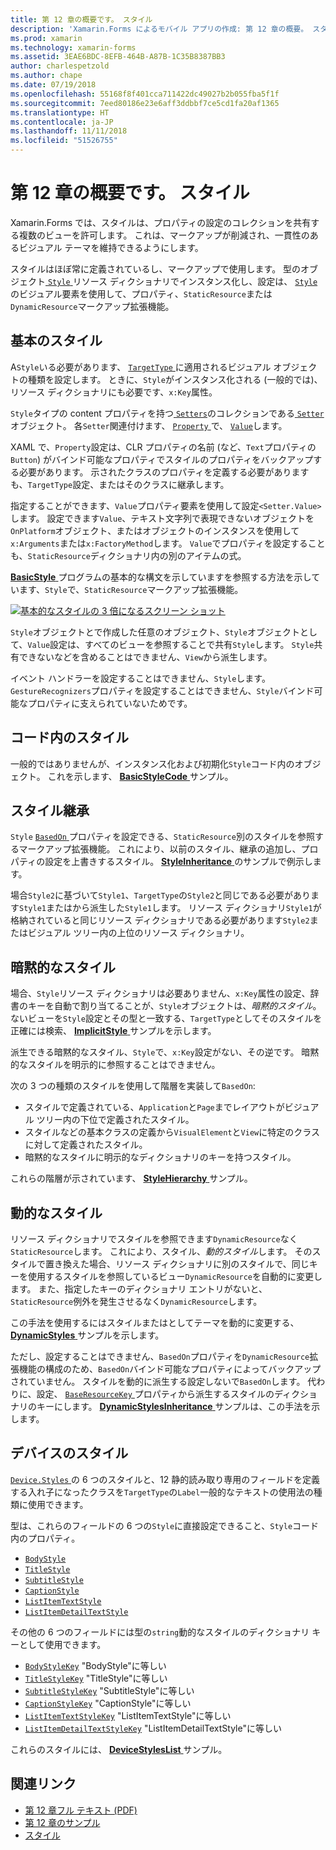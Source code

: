 ```yaml
---
title: 第 12 章の概要です。 スタイル
description: 'Xamarin.Forms によるモバイル アプリの作成: 第 12 章の概要。 スタイル'
ms.prod: xamarin
ms.technology: xamarin-forms
ms.assetid: 3EAE6BDC-8EFB-464B-A87B-1C35B8387BB3
author: charlespetzold
ms.author: chape
ms.date: 07/19/2018
ms.openlocfilehash: 55168f8f401cca711422dc49027b2b055fba5f1f
ms.sourcegitcommit: 7eed80186e23e6aff3ddbbf7ce5cd1fa20af1365
ms.translationtype: HT
ms.contentlocale: ja-JP
ms.lasthandoff: 11/11/2018
ms.locfileid: "51526755"
---
```

# <a name="summary-of-chapter-12-styles"></a>第 12 章の概要です。 スタイル

Xamarin.Forms では、スタイルは、プロパティの設定のコレクションを共有する複数のビューを許可します。 これは、マークアップが削減され、一貫性のあるビジュアル テーマを維持できるようにします。

スタイルはほぼ常に定義されているし、マークアップで使用します。 型のオブジェクト[ `Style` ](xref:Xamarin.Forms.Style)リソース ディクショナリでインスタンス化し、設定は、 [ `Style` ](xref:Xamarin.Forms.VisualElement.Style)のビジュアル要素を使用して、プロパティ、`StaticResource`または`DynamicResource`マークアップ拡張機能。

## <a name="the-basic-style"></a>基本のスタイル

A`Style`いる必要があります、 [ `TargetType` ](xref:Xamarin.Forms.Style.TargetType)に適用されるビジュアル オブジェクトの種類を設定します。 ときに、`Style`がインスタンス化される (一般的では)、リソース ディクショナリにも必要です、`x:Key`属性。

`Style`タイプの content プロパティを持つ[ `Setters`](xref:Xamarin.Forms.Style.Setters)のコレクションである[ `Setter` ](xref:Xamarin.Forms.Setter)オブジェクト。 各`Setter`関連付けます、 [ `Property` ](xref:Xamarin.Forms.Setter.Property)で、 [ `Value`](xref:Xamarin.Forms.Setter.Value)します。

XAML で、`Property`設定は、CLR プロパティの名前 (など、`Text`プロパティの`Button`) がバインド可能なプロパティでスタイルのプロパティをバックアップする必要があります。 示されたクラスのプロパティを定義する必要がありますも、`TargetType`設定、またはそのクラスに継承します。

指定することができます、`Value`プロパティ要素を使用して設定`<Setter.Value>`します。 設定できます`Value`、テキスト文字列で表現できないオブジェクトを`OnPlatform`オブジェクト、またはオブジェクトのインスタンスを使用して`x:Arguments`または`x:FactoryMethod`します。 `Value`でプロパティを設定することも、`StaticResource`ディクショナリ内の別のアイテムの式。

[ **BasicStyle** ](https://github.com/xamarin/xamarin-forms-book-samples/tree/master/Chapter12/BasicStyle)プログラムの基本的な構文を示していますを参照する方法を示しています、`Style`で、`StaticResource`マークアップ拡張機能。

[![基本的なスタイルの 3 倍になるスクリーン ショット](images/ch12fg01-small.png "の基本的なスタイル")](images/ch12fg01-large.png#lightbox "の基本的なスタイル")

`Style`オブジェクトとで作成した任意のオブジェクト、`Style`オブジェクトとして、`Value`設定は、すべてのビューを参照することで共有`Style`します。 `Style`共有できないなどを含めることはできません、`View`から派生します。

イベント ハンドラーを設定することはできません、`Style`します。 `GestureRecognizers`プロパティを設定することはできません、`Style`バインド可能なプロパティに支えられていないためです。

## <a name="styles-in-code"></a>コード内のスタイル

一般的ではありませんが、インスタンス化および初期化`Style`コード内のオブジェクト。 これを示します、 [ **BasicStyleCode** ](https://github.com/xamarin/xamarin-forms-book-samples/tree/master/Chapter12/BasicStyleCode)サンプル。

## <a name="style-inheritance"></a>スタイル継承

`Style` [ `BasedOn` ](xref:Xamarin.Forms.Style.BasedOn)プロパティを設定できる、`StaticResource`別のスタイルを参照するマークアップ拡張機能。 これにより、以前のスタイル、継承の追加し、プロパティの設定を上書きするスタイル。 [ **StyleInheritance** ](https://github.com/xamarin/xamarin-forms-book-samples/tree/master/Chapter12/StyleInheritance)のサンプルで例示します。

場合`Style2`に基づいて`Style1`、`TargetType`の`Style2`と同じである必要があります`Style1`またはから派生した`Style1`します。 リソース ディクショナリ`Style1`が格納されていると同じリソース ディクショナリである必要があります`Style2`またはビジュアル ツリー内の上位のリソース ディクショナリ。

## <a name="implicit-styles"></a>暗黙的なスタイル

場合、`Style`リソース ディクショナリは必要ありません、`x:Key`属性の設定、辞書のキーを自動で割り当てることが、`Style`オブジェクトは、*暗黙的スタイル*。 ないビューを`Style`設定とその型と一致する、`TargetType`としてそのスタイルを正確には検索、 [ **ImplicitStyle** ](https://github.com/xamarin/xamarin-forms-book-samples/tree/master/Chapter12/ImplicitStyle)サンプルを示します。

派生できる暗黙的なスタイル、`Style`で、`x:Key`設定がない、その逆です。 暗黙的なスタイルを明示的に参照することはできません。

次の 3 つの種類のスタイルを使用して階層を実装して`BasedOn`:

- スタイルで定義されている、`Application`と`Page`までレイアウトがビジュアル ツリー内の下位で定義されたスタイル。
- スタイルなどの基本クラスの定義から`VisualElement`と`View`に特定のクラスに対して定義されたスタイル。
- 暗黙的なスタイルに明示的なディクショナリのキーを持つスタイル。

これらの階層が示されています、 [ **StyleHierarchy** ](https://github.com/xamarin/xamarin-forms-book-samples/tree/master/Chapter12/StyleHierarchy)サンプル。

## <a name="dynamic-styles"></a>動的なスタイル

リソース ディクショナリでスタイルを参照できます`DynamicResource`なく`StaticResource`します。 これにより、スタイル、*動的スタイル*します。 そのスタイルで置き換えた場合、リソース ディクショナリに別のスタイルで、同じキーを使用するスタイルを参照しているビュー`DynamicResource`を自動的に変更します。 また、指定したキーのディクショナリ エントリがないと、`StaticResource`例外を発生させるなく`DynamicResource`します。

この手法を使用するにはスタイルまたはとしてテーマを動的に変更する、 [ **DynamicStyles** ](https://github.com/xamarin/xamarin-forms-book-samples/tree/master/Chapter12/DynamicStyles)サンプルを示します。

ただし、設定することはできません、`BasedOn`プロパティを`DynamicResource`拡張機能の構成のため、`BasedOn`バインド可能なプロパティによってバックアップされていません。 スタイルを動的に派生する設定しないで`BasedOn`します。 代わりに、設定、 [ `BaseResourceKey` ](xref:Xamarin.Forms.Style.BaseResourceKey)プロパティから派生するスタイルのディクショナリのキーにします。 [ **DynamicStylesInheritance** ](https://github.com/xamarin/xamarin-forms-book-samples/tree/master/Chapter12/DynaStylesInh)サンプルは、この手法を示します。

## <a name="device-styles"></a>デバイスのスタイル

[ `Device.Styles` ](xref:Xamarin.Forms.Device.Styles)の 6 つのスタイルと、12 静的読み取り専用のフィールドを定義する入れ子になったクラスを`TargetType`の`Label`一般的なテキストの使用法の種類に使用できます。

型は、これらのフィールドの 6 つの`Style`に直接設定できること、`Style`コード内のプロパティ。

- [`BodyStyle`](xref:Xamarin.Forms.Device.Styles.BodyStyle)
- [`TitleStyle`](xref:Xamarin.Forms.Device.Styles.TitleStyle)
- [`SubtitleStyle`](xref:Xamarin.Forms.Device.Styles.SubtitleStyle)
- [`CaptionStyle`](xref:Xamarin.Forms.Device.Styles.CaptionStyle)
- [`ListItemTextStyle`](xref:Xamarin.Forms.Device.Styles.ListItemTextStyle)
- [`ListItemDetailTextStyle`](xref:Xamarin.Forms.Device.Styles.ListItemDetailTextStyle)

その他の 6 つのフィールドには型の`string`動的なスタイルのディクショナリ キーとして使用できます。

- [`BodyStyleKey`](xref:Xamarin.Forms.Device.Styles.BodyStyleKey) "BodyStyle"に等しい
- [`TitleStyleKey`](xref:Xamarin.Forms.Device.Styles.TitleStyleKey) "TitleStyle"に等しい
- [`SubtitleStyleKey`](xref:Xamarin.Forms.Device.Styles.SubtitleStyleKey) "SubtitleStyle"に等しい
- [`CaptionStyleKey`](xref:Xamarin.Forms.Device.Styles.CaptionStyleKey) "CaptionStyle"に等しい
- [`ListItemTextStyleKey`](xref:Xamarin.Forms.Device.Styles.ListItemTextStyleKey) "ListItemTextStyle"に等しい
- [`ListItemDetailTextStyleKey`](xref:Xamarin.Forms.Device.Styles.ListItemDetailTextStyleKey) "ListItemDetailTextStyle"に等しい

これらのスタイルには、 [ **DeviceStylesList** ](https://github.com/xamarin/xamarin-forms-book-samples/tree/master/Chapter12/DeviceStylesList)サンプル。

## <a name="related-links"></a>関連リンク

- [第 12 章フル テキスト (PDF)](https://download.xamarin.com/developer/xamarin-forms-book/XamarinFormsBook-Ch12-Apr2016.pdf)
- [第 12 章のサンプル](https://github.com/xamarin/xamarin-forms-book-samples/tree/master/Chapter12)
- [スタイル](~/xamarin-forms/user-interface/styles/index.md)
